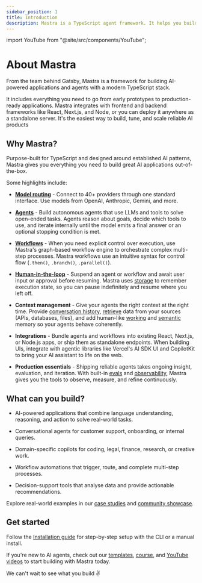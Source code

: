 ```yaml
---
sidebar_position: 1
title: Introduction
description: Mastra is a TypeScript agent framework. It helps you build AI applications and features quickly. It gives you the set of primitives you need - workflows, agents, RAG, integrations, syncs and evals.
---
```


import YouTube from "@site/src/components/YouTube";

# About Mastra

From the team behind Gatsby, Mastra is a framework for building AI-powered applications and agents with a modern TypeScript stack.

It includes everything you need to go from early prototypes to production-ready applications. Mastra integrates with frontend and backend frameworks like React, Next.js, and Node, or you can deploy it anywhere as a standalone server. It's the easiest way to build, tune, and scale reliable AI products

<YouTube id="8o_Ejbcw5s8" />

## Why Mastra?

Purpose-built for TypeScript and designed around established AI patterns, Mastra gives you everything you need to build great AI applications out-of-the-box.

Some highlights include:

- [**Model routing**](/docs/models) - Connect to 40+ providers through one standard interface. Use models from OpenAI, Anthropic, Gemini, and more.

- [**Agents**](/docs/agents/overview) - Build autonomous agents that use LLMs and tools to solve open-ended tasks. Agents reason about goals, decide which tools to use, and iterate internally until the model emits a final answer or an optional stopping condition is met.

- [**Workflows**](/docs/workflows/overview) - When you need explicit control over execution, use Mastra's graph-based workflow engine to orchestrate complex multi-step processes. Mastra workflows use an intuitive syntax for control flow (`.then()`, `.branch()`, `.parallel()`).

- [**Human-in-the-loop**](/docs/workflows/suspend-and-resume) - Suspend an agent or workflow and await user input or approval before resuming. Mastra uses [storage](/docs/server-db/storage) to remember execution state, so you can pause indefinitely and resume where you left off.

- **Context management** - Give your agents the right context at the right time. Provide [conversation history](/docs/memory/conversation-history), [retrieve](/docs/rag/overview) data from your sources (APIs, databases, files), and add human-like [working](/docs/memory/working-memory) and [semantic](/docs/memory/semantic-recall) memory so your agents behave coherently.

- **Integrations** - Bundle agents and workflows into existing React, Next.js, or Node.js apps, or ship them as standalone endpoints. When building UIs, integrate with agentic libraries like Vercel's AI SDK UI and CopilotKit to bring your AI assistant to life on the web.

- **Production essentials** - Shipping reliable agents takes ongoing insight, evaluation, and iteration. With built-in [evals](/docs/evals/overview) and [observability](/docs/observability/overview), Mastra gives you the tools to observe, measure, and refine continuously.

## What can you build?

- AI-powered applications that combine language understanding, reasoning, and action to solve real-world tasks.

- Conversational agents for customer support, onboarding, or internal queries.

- Domain-specific copilots for coding, legal, finance, research, or creative work.

- Workflow automations that trigger, route, and complete multi-step processes.

- Decision-support tools that analyse data and provide actionable recommendations.

Explore real-world examples in our [case studies](https://mastra.ai/blog/category/case-studies) and [community showcase](/showcase).

## Get started

Follow the [Installation guide](/docs/getting-started/installation) for step-by-step setup with the CLI or a manual install.

If you're new to AI agents, check out our [templates](/docs/getting-started/templates), [course](https://mastra.ai/course), and [YouTube videos](https://youtube.com/@mastra-ai) to start building with Mastra today.

We can't wait to see what you build ✌️
